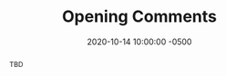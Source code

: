 ---
abstract: TBD
accepted: true
category: talk
date: 2020-10-14 10:00:00 -0500
difficulty: All
layout: session-details
room: Salon A-E
sitemap: false
slides_url: null
talk_slot: full
title: Opening Comments
video_url: ''
---